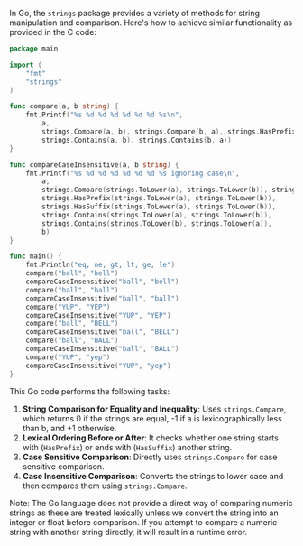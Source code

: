In Go, the `strings` package provides a variety of methods for string manipulation and comparison. Here's how to achieve similar functionality as provided in the C code:

```go
package main

import (
	"fmt"
	"strings"
)

func compare(a, b string) {
	fmt.Printf("%s %d %d %d %d %d %d %s\n",
		a,
		strings.Compare(a, b), strings.Compare(b, a), strings.HasPrefix(a, b), strings.HasSuffix(a, b),
		strings.Contains(a, b), strings.Contains(b, a))
}

func compareCaseInsensitive(a, b string) {
	fmt.Printf("%s %d %d %d %d %d %d %s ignoring case\n",
		a,
		strings.Compare(strings.ToLower(a), strings.ToLower(b)), strings.Compare(strings.ToLower(b), strings.ToLower(a)),
		strings.HasPrefix(strings.ToLower(a), strings.ToLower(b)),
		strings.HasSuffix(strings.ToLower(a), strings.ToLower(b)),
		strings.Contains(strings.ToLower(a), strings.ToLower(b)),
		strings.Contains(strings.ToLower(b), strings.ToLower(a)),
		b)
}

func main() {
	fmt.Println("eq, ne, gt, lt, ge, le")
	compare("ball", "bell")
	compareCaseInsensitive("ball", "bell")
	compare("ball", "ball")
	compareCaseInsensitive("ball", "ball")
	compare("YUP", "YEP")
	compareCaseInsensitive("YUP", "YEP")
	compare("ball", "BELL")
	compareCaseInsensitive("ball", "BELL")
	compare("ball", "BALL")
	compareCaseInsensitive("ball", "BALL")
	compare("YUP", "yep")
	compareCaseInsensitive("YUP", "yep")
}
```

This Go code performs the following tasks:

1. **String Comparison for Equality and Inequality**: Uses `strings.Compare`, which returns 0 if the strings are equal, -1 if a is lexicographically less than b, and +1 otherwise.
2. **Lexical Ordering Before or After**: It checks whether one string starts with (`HasPrefix`) or ends with (`HasSuffix`) another string.
3. **Case Sensitive Comparison**: Directly uses `strings.Compare` for case sensitive comparison.
4. **Case Insensitive Comparison**: Converts the strings to lower case and then compares them using `strings.Compare`.

Note: The Go language does not provide a direct way of comparing numeric strings as these are treated lexically unless we convert the string into an integer or float before comparison. If you attempt to compare a numeric string with another string directly, it will result in a runtime error.
